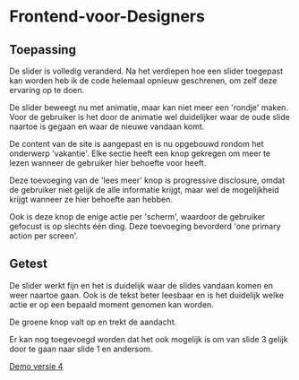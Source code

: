 # Frontend-voor-Designers

## Toepassing
De slider is volledig veranderd. Na het verdiepen hoe een slider toegepast kan worden heb ik de code helemaal opnieuw geschrenen, om zelf deze ervaring op te doen.

De slider beweegt nu met animatie, maar kan niet meer een 'rondje' maken. Voor de gebruiker is het door de animatie wel duidelijker waar de oude slide naartoe is gegaan en waar de nieuwe vandaan komt.

De content van de site is aangepast en is nu opgebouwd rondom het onderwerp 'vakantie'. Elke sectie heeft een knop gekregen om meer te lezen wanneer de gebruiker hier behoefte voor heeft.

Deze toevoeging van de 'lees meer' knop is progressive disclosure, omdat de gebruiker niet gelijk de alle informatie krijgt, maar wel de mogelijkheid krijgt wanneer ze hier behoefte aan hebben. 

Ook is deze knop de enige actie per 'scherm', waardoor de gebruiker gefocust is op slechts één ding. Deze toevoeging bevorderd 'one primary action per screen'.

## Getest
De slider werkt fijn en het is duidelijk waar de slides vandaan komen en weer naartoe gaan. Ook is de tekst beter leesbaar en is het duidelijk welke actie er op een bepaald moment genomen kan worden.

De groene knop valt op en trekt de aandacht.

Er kan nog toegevoegd worden dat het ook mogelijk is om van slide 3 gelijk door te gaan naar slide 1 en andersom.

[Demo versie 4](https://BrianJakobs.github.io/frontendvoordesigners/opdracht2/v4/)
